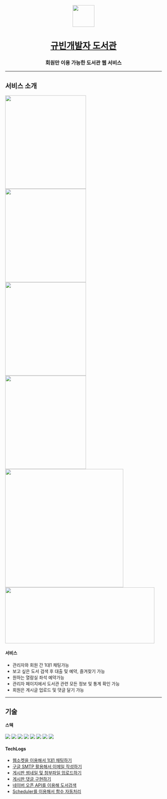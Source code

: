 <div align="center">
<img width="70" src="https://user-images.githubusercontent.com/108660720/179049605-af56fc58-ac7c-4f6c-a618-0c347f7c913c.png" />
<h1>
  <a href="#">규빈개발자 도서관</a>
</h1>
<h3>회원만 이용 가능한 도서관 웹 서비스</h3>
</div>


-----------------------------------------------------

<h2>서비스 소개</h2>
<div>
<img width="260" height="300" src="https://user-images.githubusercontent.com/108660720/179053427-b06c3193-14e8-4fc0-a5d9-0577b6623471.png" />  
<img width="260" height="300" src="https://user-images.githubusercontent.com/108660720/179051970-43f744dd-247f-4ba4-8735-5ab1599a94d0.png" /> 
<img width="260" height="300" src="https://user-images.githubusercontent.com/108660720/179052394-4ff777df-b22c-4b17-b087-9e8d85d79420.png" /> 
<img width="260" height="300" src="https://user-images.githubusercontent.com/108660720/179052548-abc3ed06-e701-4e28-a864-56d96d27619a.png" /><br>

<img width="380" src="https://user-images.githubusercontent.com/108660720/179052861-99ce68e0-5e54-4230-8f5a-23b5c8323c74.png" /> 
<img width="480" height="180" src="https://user-images.githubusercontent.com/108660720/179053174-c1007ebd-c580-448f-aa4f-384c2e469474.png" /> 
</div>

<h4>서비스</h4>
<ul>
  <li>관리자와 회원 간 1대1 채팅가능</li>
  <li>보고 싶은 도서 검색 후 대출 및 예약, 즐겨찾기 가능</li>
  <li>원하는 열람실 좌석 예약가능</li>
  <li>관리자 페이지에서 도서관 관련 모든 정보 및 통계 확인 가능</li>
  <li>회원은 게시글 업로드 및 댓글 달기 가능</li>
</ul>


-----------------------------------------------------

<h2>기술</h2>

<h4>스텍</h4>
<div> 
<img src="https://img.shields.io/badge/JAVA-007396?style=flat&logo=java&logoColor=white"/> 
<img src="https://img.shields.io/badge/Spring-6DB33F?style=flat&logo=Spring&logoColor=white">
<img src="https://img.shields.io/badge/html-E34F26?style=flat&logo=html5&logoColor=white">
<img src="https://img.shields.io/badge/css-1572B6?style=flat&logo=css3&logoColor=white">
<img src="https://img.shields.io/badge/javascript-F7DF1E?style=flat&logo=javascript&logoColor=black">
<img src="https://img.shields.io/badge/mysql-4479A1?style=flat&logo=mysql&logoColor=white">
<img src="https://img.shields.io/badge/Apache Tomcat-F8DC75?style=flat&logo=Apache Tomcat&logoColor=black">  
<img src="https://img.shields.io/badge/jquery-0769AD?style=flat&logo=jquery&logoColor=white">
</div>

<h4>TechLogs</h4>
<ul>
  <li><a href="https://kyubiblog.tistory.com/73?category=567751">웹소켓을 이용해서 1대1 채팅하기</a></li>
  <li><a href="https://kyubiblog.tistory.com/72?category=567751">구글 SMTP 활용해서 이메일 작성하기</a></li>
  <li><a href="https://kyubiblog.tistory.com/76?category=567751">게시판 썸네일 및 첨부파일 업로드하기</a></li>
  <li><a href="https://kyubiblog.tistory.com/75?category=567751">게시판 댓글 구현하기</a></li>
  <li><a href="#">네이버 오픈 API를 이용해 도서검색</a></li>
  <li><a href="https://kyubiblog.tistory.com/74?category=567751">Scheduler를 이용해서 함수 자동처리</a></li>
</ul>

